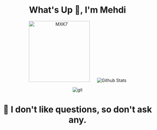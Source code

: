 <h1 align="center">What's Up 🧠, I'm Mehdi</h1>


<p align="center">
  <img src="https://cdn.discordapp.com/attachments/988164726993350738/1066104969234759790/winnie-the-pooh-tigger.gif" alt="MXK7" height="200" style="margin-right:20px"/>
  <img src="https://github-readme-stats.vercel.app/api?username=MXK7&show_icons=true&theme=graywhite" alt="Github Stats" />
</p>
<p align="center">
  <img alt="git" src="https://img.shields.io/badge/-Git-F05032?style=flat-square&logo=git&logoColor=white" />
</p>

<h1 align="center">🧠 I don't like questions, so don't ask any.</h1>


